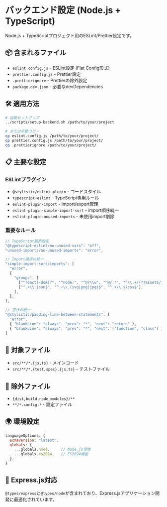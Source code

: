 # バックエンド設定 (Node.js + TypeScript)

Node.js + TypeScriptプロジェクト用のESLint/Prettier設定です。

## 📦 含まれるファイル

- `eslint.config.js` - ESLint設定 (Flat Config形式)
- `prettier.config.js` - Prettier設定
- `.prettierignore` - Prettierの除外設定
- `package.dev.json` - 必要なdevDependencies

## 🛠️ 適用方法

```bash
# 自動セットアップ
../scripts/setup-backend.sh /path/to/your/project

# または手動コピー
cp eslint.config.js /path/to/your/project/
cp prettier.config.js /path/to/your/project/
cp .prettierignore /path/to/your/project/
```

## 📋 主要な設定

### ESLintプラグイン

- `@stylistic/eslint-plugin` - コードスタイル
- `typescript-eslint` - TypeScript専用ルール
- `eslint-plugin-import` - import/export管理
- `eslint-plugin-simple-import-sort` - import順序統一
- `eslint-plugin-unused-imports` - 未使用import削除

### 重要なルール

```javascript
// TypeScript厳格設定
"@typescript-eslint/no-unused-vars": "off",
"unused-imports/no-unused-imports": "error",

// Import順序の統一
"simple-import-sort/imports": [
  "error",
  {
    "groups": [
      ["^react(-dom)?", "^node:", "^@?\\w", "^@/.*", "^\\.+/(?!assets/)"],
      ["^.+\\.json$", "^.+\\.(svg|png|jpg)$", "^.+\\.s?css$"],
    ],
  },
],

// 空行の統一
"@stylistic/padding-line-between-statements": [
  "error",
  { "blankLine": "always", "prev": "*", "next": "return" },
  { "blankLine": "always", "prev": "*", "next": ["function", "class"] }
]
```

## 🎯 対象ファイル

- `src/**/*.{js,ts}` - メインコード
- `src/**/*.{test,spec}.{js,ts}` - テストファイル

## 🚫 除外ファイル

- `{dist,build,node_modules}/**`
- `**/*.config.*` - 設定ファイル

## 🌍 環境設定

```javascript
languageOptions: {
  ecmaVersion: "latest",
  globals: {
    ...globals.node,     // Node.js環境
    ...globals.es2024,   // ES2024機能
  },
}
```

## 🔧 Express.js対応

`@types/express`と`@types/node`が含まれており、Express.jsアプリケーション開発に最適化されています。